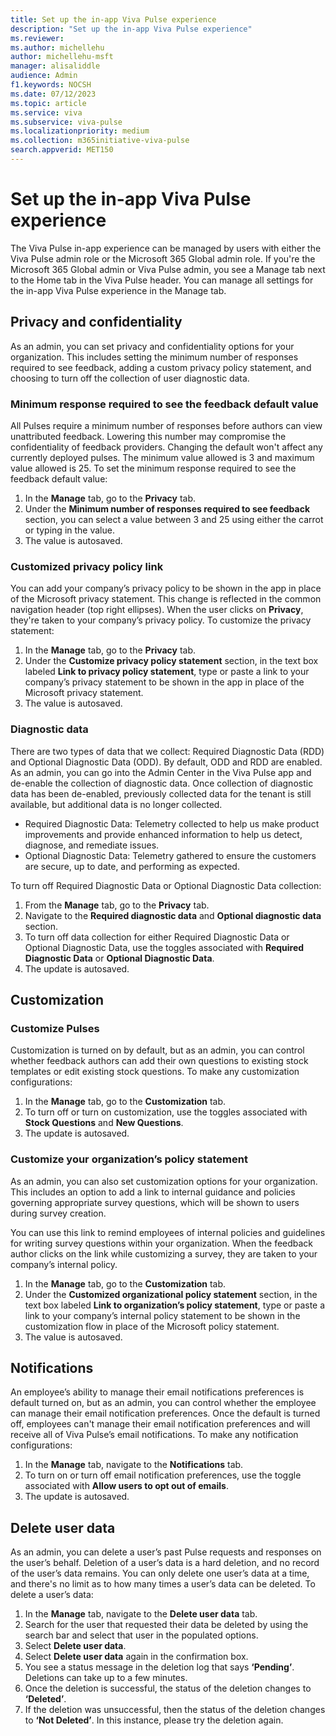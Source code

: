 ```yaml
---
title: Set up the in-app Viva Pulse experience
description: "Set up the in-app Viva Pulse experience"
ms.reviewer: 
ms.author: michellehu
author: michellehu-msft
manager: alisaliddle
audience: Admin
f1.keywords: NOCSH
ms.date: 07/12/2023
ms.topic: article
ms.service: viva
ms.subservice: viva-pulse
ms.localizationpriority: medium
ms.collection: m365initiative-viva-pulse  
search.appverid: MET150
---
```


# Set up the in-app Viva Pulse experience

The Viva Pulse in-app experience can be managed by users with either the Viva Pulse admin role or the Microsoft 365 Global admin role. If you're the Microsoft 365 Global admin or Viva Pulse admin, you see a Manage tab next to the Home tab in the Viva Pulse header. You can manage all settings for the in-app Viva Pulse experience in the Manage tab.

## Privacy and confidentiality

As an admin, you can set privacy and confidentiality options for your organization. This includes setting the minimum number of responses required to see feedback, adding a custom privacy policy statement, and choosing to turn off the collection of user diagnostic data.

### Minimum response required to see the feedback default value

All Pulses require a minimum number of responses before authors can view unattributed feedback. Lowering this number may compromise the confidentiality of feedback providers. Changing the default won't affect any currently deployed pulses. The minimum value allowed is 3 and maximum value allowed is 25. To set the minimum response required to see the feedback default value:

1. In the **Manage** tab, go to the **Privacy** tab.
2. Under the **Minimum number of responses required to see feedback** section,  you can select a value between 3 and 25 using either the carrot or typing in the value.
3. The value is autosaved.

### Customized privacy policy link

You can add your company’s privacy policy to be shown in the app in place of the Microsoft privacy statement. This change is reflected in the common navigation header (top right ellipses). When the user clicks on **Privacy**, they're taken to your company’s privacy policy. To customize the privacy statement:

1. In the **Manage** tab, go to the **Privacy** tab.
2. Under the **Customize privacy policy statement** section, in the text box labeled **Link to privacy policy statement**, type or paste a link to your company’s privacy statement to be shown in the app in place of the Microsoft privacy statement.
3. The value is autosaved.

### Diagnostic data

There are two types of data that we collect: Required Diagnostic Data (RDD) and Optional Diagnostic Data (ODD). By default, ODD and RDD are enabled. As an admin, you can go into the Admin Center in the Viva Pulse app and de-enable the collection of diagnostic data. Once collection of diagnostic data has been de-enabled, previously collected data for the tenant is still available, but additional data is no longer collected.

* Required Diagnostic Data: Telemetry collected to help us make product improvements and provide enhanced information to help us detect, diagnose, and remediate issues.
* Optional Diagnostic Data: Telemetry gathered to ensure the customers are secure, up to date, and performing as expected.

To turn off Required Diagnostic Data or Optional Diagnostic Data collection:

1. From the **Manage** tab, go to the **Privacy** tab.
2. Navigate to the **Required diagnostic data** and **Optional diagnostic data** section.
3. To turn off data collection for either Required Diagnostic Data or Optional Diagnostic Data, use the toggles associated with **Required Diagnostic Data** or **Optional Diagnostic Data**.
4. The update is autosaved.

## Customization

### Customize Pulses

Customization is turned on by default, but as an admin, you can control whether feedback authors can add their own questions to existing stock templates or edit existing stock questions. To make any customization configurations:

1. In the **Manage** tab, go to the **Customization** tab.
2. To turn off or turn on customization, use the toggles associated with **Stock Questions** and **New Questions**.
3. The update is autosaved.

### Customize your organization’s policy statement

As an admin, you can also set customization options for your organization. This includes an option to add a link to internal guidance and policies governing appropriate survey questions, which will be shown to users during survey creation.

You can use this link to remind employees of internal policies and guidelines for writing survey questions within your organization. When the feedback author clicks on the link while customizing a survey, they are taken to your company’s internal policy.

1. In the **Manage** tab, go to the **Customization** tab.
2. Under the **Customized organizational policy statement** section, in the text box labeled **Link to organization’s policy statement**, type or paste a link to your company’s internal policy statement to be shown in the customization flow in place of the Microsoft policy statement.
3. The value is autosaved.

## Notifications

An employee’s ability to manage their email notifications preferences is default turned on, but as an admin, you can control whether the employee can manage their email notification preferences. Once the default is turned off, employees can't manage their email notification preferences and will receive all of Viva Pulse’s email notifications. To make any notification configurations:

1. In the **Manage** tab, navigate to the **Notifications** tab.
2. To turn on or turn off email notification preferences, use the toggle associated with **Allow users to opt out of emails**.
3. The update is autosaved.

## Delete user data

As an admin, you can delete a user’s past Pulse requests and responses on the user’s behalf. Deletion of a user’s data is a hard deletion, and no record of the user’s data remains. You can only delete one user’s data at a time, and there's no limit as to how many times a user’s data can be deleted. To delete a user’s data:

1. In the **Manage** tab, navigate to the **Delete user data** tab.
2. Search for the user that requested their data be deleted by using the search bar and select that user in the populated options.
3. Select **Delete user data**.
4. Select **Delete user data** again in the confirmation box.
5. You see a status message in the deletion log that says **‘Pending’**. Deletions can take up to a few minutes.
6. Once the deletion is successful, the status of the deletion changes to **‘Deleted’**.
7. If the deletion was unsuccessful, then the status of the deletion changes to **‘Not Deleted’**. In this instance, please try the deletion again.
